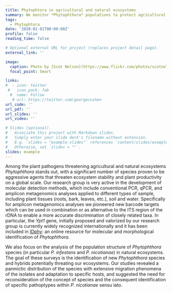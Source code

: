 ```yaml
---
title: Phytophtora in agricultural and natural ecosystems
summary: We monitor *Phytophthora* populations to protect agricultural and natural ecosystems
tags:
  - Phytophtora
date: '2020-01-01T00:00:00Z'
profile: false
reading_time: false

# Optional external URL for project (replaces project detail page).
external_link: ''

image:
  caption: Photo by [Scot Nelson](https://www.flickr.com/photos/scotnelson) on [flickr](https://www.flickr.com/) 
  focal_point: Smart

links:
#  - icon: twitter
 #   icon_pack: fab
  #  name: Follow
   # url: https://twitter.com/georgecushen
url_code: ''
url_pdf: ''
url_slides: ''
url_video: ''

# Slides (optional).
#   Associate this project with Markdown slides.
#   Simply enter your slide deck's filename without extension.
#   E.g. `slides = "example-slides"` references `content/slides/example-slides.md`.
#   Otherwise, set `slides = ""`.
slides: example
---
```


Among the plant pathogens threatening agricultural and natural ecosystems *Phytophthora* stands out, with a significant number of species proven to be aggressive agents that threaten ecosystem stability and plant productivity on a global scale. Our research group is very active in the development of molecular detection methods, which include conventional PCR, qPCR, and amplicon metagenomics analyses applied to different types of sample, including plant tissues (roots, bark, leaves, etc.), soil and water. Specifically for amplicon metagenomics analyses we pioneered new barcode targets which can be used in combination or as alternative to the ITS region of the rDNA to enable a more accurate discrimination of closely related taxa. In particular, the *Ypt1* gene, initially proposed and valorized by our research group is currently widely recognized internationally and it has been included in [IDphy](http://idtools.org/id/phytophthora/index.php): an online resource for molecular and morphological identification of *Phytophthora*.

We also focus on the analysis of the population structure of *Phytophthora* species (in particular *P. infestans* and *P. nicotianae*) in natural ecosystems. The goal of these surveys is the identification of new *Phytophthora* species and hybrids potentially threating our ecosystems. Our studies revealed a panmictic distribution of the species with extensive migration phenomena of the isolates and adaptation to specific hosts, and suggested the need for reconsideration of the concept of species and the consequent identification of specific pathoptypes within *P. nicotianae* sensu lato.
